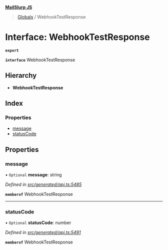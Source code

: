 **[MailSlurp JS](../README.md)**

> [Globals](../README.md) / WebhookTestResponse

# Interface: WebhookTestResponse

**`export`** 

**`interface`** WebhookTestResponse

## Hierarchy

* **WebhookTestResponse**

## Index

### Properties

* [message](webhooktestresponse.md#message)
* [statusCode](webhooktestresponse.md#statuscode)

## Properties

### message

• `Optional` **message**: string

*Defined in [src/generated/api.ts:5485](https://github.com/mailslurp/mailslurp-client/blob/a8663d0/src/generated/api.ts#L5485)*

**`memberof`** WebhookTestResponse

___

### statusCode

• `Optional` **statusCode**: number

*Defined in [src/generated/api.ts:5491](https://github.com/mailslurp/mailslurp-client/blob/a8663d0/src/generated/api.ts#L5491)*

**`memberof`** WebhookTestResponse
